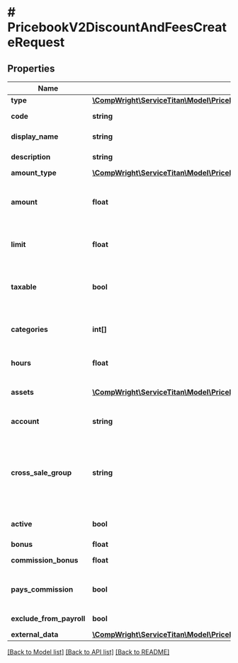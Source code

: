 # # PricebookV2DiscountAndFeesCreateRequest

## Properties

Name | Type | Description | Notes
------------ | ------------- | ------------- | -------------
**type** | [**\CompWright\ServiceTitan\Model\PricebookV2DiscountAndFeesResponseType**](PricebookV2DiscountAndFeesResponseType.md) |  |
**code** | **string** | Code used for the discount or fee |
**display_name** | **string** | Name for the discount of fee | [optional]
**description** | **string** | Description for the item |
**amount_type** | [**\CompWright\ServiceTitan\Model\PricebookV2DiscountAndFeesResponseAmountType**](PricebookV2DiscountAndFeesResponseAmountType.md) |  |
**amount** | **float** | Amount is either the flat amount or percentage you want discounted/added |
**limit** | **float** | The maximum amount that can be applied for this item | [optional]
**taxable** | **bool** | Should tax be applied when the item is added on an estimate or invoice | [optional]
**categories** | **int[]** | The category technicians will use to find the item | [optional]
**hours** | **float** | The number of hours associated with the SKU | [optional]
**assets** | [**\CompWright\ServiceTitan\Model\PricebookV2SkuAssetRequest[]**](PricebookV2SkuAssetRequest.md) | Images, videos or PDFs attached to SKU | [optional]
**account** | **string** | The accounting account assigned to the SKU | [optional]
**cross_sale_group** | **string** | A grouping of similar items that you&#39;ll then be able to track as a separate columns on the Technical Performance Board. | [optional]
**active** | **bool** | Active shows if this item is currently active | [optional]
**bonus** | **float** | Bonus | [optional]
**commission_bonus** | **float** | Flat rate bonus paid for this item | [optional]
**pays_commission** | **bool** | PaysCommissions shows if for this item commission payed | [optional]
**exclude_from_payroll** | **bool** | Exclude from payroll | [optional]
**external_data** | [**\CompWright\ServiceTitan\Model\PricebookV2DiscountAndFeesCreateRequestExternalData**](PricebookV2DiscountAndFeesCreateRequestExternalData.md) |  | [optional]

[[Back to Model list]](../../README.md#models) [[Back to API list]](../../README.md#endpoints) [[Back to README]](../../README.md)
